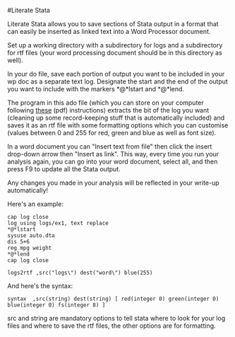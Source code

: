 #Literate Stata

Literate Stata allows you to save sections of Stata output in a format that can easily be 
inserted as linked text into a Word Processor document.

Set up a working directory with a subdirectory for logs and a subdirectory for rtf files (your word processing document
should be in this directory as well).

In your do file, save each portion of output you want to be included in your wp doc as a separate text log. 
Designate the start and the end of the output you want to include with the markers *@*lstart and *@*lend.

The program in this ado file (which you can store on your computer following [these](https://stata.com/manuals13/u17.pdf) (pdf)
instructions) extracts the bit of the log you want (cleaning up some record-keeping stuff that is automatically included) and saves
it as an rtf file with some formatting options which you can customise (values between 0 and 255 for red, green and blue as well as
font size).

In a word document you can "Insert text from file" then click the insert drop-down arrow then "Insert as link". 
This way, every time you run your analysis again, you can go into your word document, select all, and then press F9 to
update all the Stata output. 

Any changes you made in your analysis will be reflected in your write-up automatically!

Here's an example:

```
cap log close
log using logs/ex1, text replace
*@*lstart
sysuse auto.dta
dis 5+6
reg mpg weight
*@*lend
cap log close

logs2rtf ,src("logs\") dest("word\") blue(255)
```

And here's the syntax:
```
syntax  ,src(string) dest(string) [ red(integer 0) green(integer 0) blue(integer 0) fs(integer 8) ]
```

src and string are mandatory options to tell stata where to look for your log files and where to save the rtf files,
the other options are for formatting.
